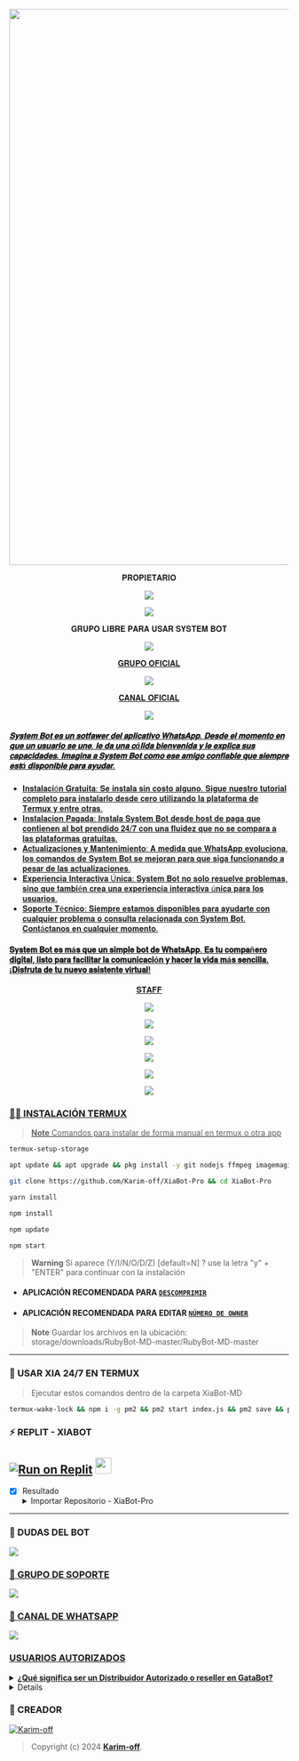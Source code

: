 <p align="center">
<img src="https://th.bing.com/th/id/OIG2.rNHuAZ.RP5bqEib_X_dj?pid=ImgGn" width="1000"/>
</p>

<p align="center">
 𝐏𝐑𝐎𝐏𝐈𝐄𝐓𝐀𝐑𝐈𝐎
</p>

<p align="center">
<a href="https://chat.whatsapp.com/LcFTUnvu0Tw1tCnA2ybdR6" target="blank"><img src="https://img.shields.io/badge/CREADOR_SYSTEM_BOT-25D366?style=for-the-badge&logo=whatsapp&logoColor=white" />
</p>

<p align="center">
<a href="http://www.instagram.com/boybenjx7" target="blank"><img src="https://img.shields.io/badge/Instagram-30302f?style=flat&logo=instagram" /></a>
</p>

<p align="center">
 𝐆𝐑𝐔𝐏𝐎 𝐋𝐈𝐁𝐑𝐄 𝐏𝐀𝐑𝐀 𝐔𝐒𝐀𝐑 𝐒𝐘𝐒𝐓𝐄𝐌 𝐁𝐎𝐓
</p>

<p align="center">
<a href="https://chat.whatsapp.com/LcFTUnvu0Tw1tCnA2ybdR6" target="blank"><img src="https://img.shields.io/badge/GRUPO_LIBRE_SISTEM_BOT-25D366?style=for-the-badge&logo=whatsapp&logoColor=white" />
</p>

<p align="center">
 𝐆𝐑𝐔𝐏𝐎 𝐎𝐅𝐈𝐂𝐈𝐀𝐋
</p>

<p align="center">
<a href="https://chat.whatsapp.com/LcFTUnvu0Tw1tCnA2ybdR6" target="blank"><img src="https://img.shields.io/badge/GRUPO_OFICIAL-25D366?style=for-the-badge&logo=whatsapp&logoColor=white" />
</p>

<p align="center">
 𝐂𝐀𝐍𝐀𝐋 𝐎𝐅𝐈𝐂𝐈𝐀𝐋
</p>

<p align="center">
<a href="https://chat.whatsapp.com/LcFTUnvu0Tw1tCnA2ybdR6" target="blank"><img src="https://img.shields.io/badge/CANAL_OFICIAL-25D366?style=for-the-badge&logo=whatsapp&logoColor=white" />
</p>

##### 𝐒𝐲𝐬𝐭𝐞𝐦 𝐁𝐨𝐭 𝐞𝐬 𝐮𝐧 𝐬𝐨𝐭𝐟𝐚𝐰𝐞𝐫 𝐝𝐞𝐥 𝐚𝐩𝐥𝐢𝐜𝐚𝐭𝐢𝐯𝐨 𝐖𝐡𝐚𝐭𝐬𝐀𝐩𝐩. 𝐃𝐞𝐬𝐝𝐞 𝐞𝐥 𝐦𝐨𝐦𝐞𝐧𝐭𝐨 𝐞𝐧 𝐪𝐮𝐞 𝐮𝐧 𝐮𝐬𝐮𝐚𝐫𝐢𝐨 𝐬𝐞 𝐮𝐧𝐞, 𝐥𝐞 𝐝𝐚 𝐮𝐧𝐚 𝐜á𝐥𝐢𝐝𝐚 𝐛𝐢𝐞𝐧𝐯𝐞𝐧𝐢𝐝𝐚 𝐲 𝐥𝐞 𝐞𝐱𝐩𝐥𝐢𝐜𝐚 𝐬𝐮𝐬 𝐜𝐚𝐩𝐚𝐜𝐢𝐝𝐚𝐝𝐞𝐬. 𝐈𝐦𝐚𝐠𝐢𝐧𝐚 𝐚 𝐒𝐲𝐬𝐭𝐞𝐦 𝐁𝐨𝐭 𝐜𝐨𝐦𝐨 𝐞𝐬𝐞 𝐚𝐦𝐢𝐠𝐨 𝐜𝐨𝐧𝐟𝐢𝐚𝐛𝐥𝐞 𝐪𝐮𝐞 𝐬𝐢𝐞𝐦𝐩𝐫𝐞 𝐞𝐬𝐭á 𝐝𝐢𝐬𝐩𝐨𝐧𝐢𝐛𝐥𝐞 𝐩𝐚𝐫𝐚 𝐚𝐲𝐮𝐝𝐚𝐫.

- 𝐈𝐧𝐬𝐭𝐚𝐥𝐚𝐜𝐢ó𝐧 𝐆𝐫𝐚𝐭𝐮𝐢𝐭𝐚: 𝐒𝐞 𝐢𝐧𝐬𝐭𝐚𝐥𝐚 𝐬𝐢𝐧 𝐜𝐨𝐬𝐭𝐨 𝐚𝐥𝐠𝐮𝐧𝐨. 𝐒𝐢𝐠𝐮𝐞 𝐧𝐮𝐞𝐬𝐭𝐫𝐨 𝐭𝐮𝐭𝐨𝐫𝐢𝐚𝐥 𝐜𝐨𝐦𝐩𝐥𝐞𝐭𝐨 𝐩𝐚𝐫𝐚 𝐢𝐧𝐬𝐭𝐚𝐥𝐚𝐫𝐥𝐨 𝐝𝐞𝐬𝐝𝐞 𝐜𝐞𝐫𝐨 𝐮𝐭𝐢𝐥𝐢𝐳𝐚𝐧𝐝𝐨 𝐥𝐚 𝐩𝐥𝐚𝐭𝐚𝐟𝐨𝐫𝐦𝐚 𝐝𝐞 𝐓𝐞𝐫𝐦𝐮𝐱 𝐲 𝐞𝐧𝐭𝐫𝐞 𝐨𝐭𝐫𝐚𝐬.
- 𝐈𝐧𝐬𝐭𝐚𝐥𝐚𝐜𝐢𝐨𝐧 𝐏𝐚𝐠𝐚𝐝𝐚: 𝐈𝐧𝐬𝐭𝐚𝐥𝐚 𝐒𝐲𝐬𝐭𝐞𝐦 𝐁𝐨𝐭 𝐝𝐞𝐬𝐝𝐞 𝐡𝐨𝐬𝐭 𝐝𝐞 𝐩𝐚𝐠𝐚 𝐪𝐮𝐞 𝐜𝐨𝐧𝐭𝐢𝐞𝐧𝐞𝐧 𝐚𝐥 𝐛𝐨𝐭 𝐩𝐫𝐞𝐧𝐝𝐢𝐝𝐨 𝟐𝟒/𝟕 𝐜𝐨𝐧 𝐮𝐧𝐚 𝐟𝐥𝐮𝐢𝐝𝐞𝐳 𝐪𝐮𝐞 𝐧𝐨 𝐬𝐞 𝐜𝐨𝐦𝐩𝐚𝐫𝐚 𝐚 𝐥𝐚𝐬 𝐩𝐥𝐚𝐭𝐚𝐟𝐨𝐫𝐦𝐚𝐬 𝐠𝐫𝐚𝐭𝐮𝐢𝐭𝐚𝐬.
- 𝐀𝐜𝐭𝐮𝐚𝐥𝐢𝐳𝐚𝐜𝐢𝐨𝐧𝐞𝐬 𝐲 𝐌𝐚𝐧𝐭𝐞𝐧𝐢𝐦𝐢𝐞𝐧𝐭𝐨: 𝐀 𝐦𝐞𝐝𝐢𝐝𝐚 𝐪𝐮𝐞 𝐖𝐡𝐚𝐭𝐬𝐀𝐩𝐩 𝐞𝐯𝐨𝐥𝐮𝐜𝐢𝐨𝐧𝐚, 𝐥𝐨𝐬 𝐜𝐨𝐦𝐚𝐧𝐝𝐨𝐬 𝐝𝐞 𝐒𝐲𝐬𝐭𝐞𝐦 𝐁𝐨𝐭 𝐬𝐞 𝐦𝐞𝐣𝐨𝐫𝐚𝐧 𝐩𝐚𝐫𝐚 𝐪𝐮𝐞 𝐬𝐢𝐠𝐚 𝐟𝐮𝐧𝐜𝐢𝐨𝐧𝐚𝐧𝐝𝐨 𝐚 𝐩𝐞𝐬𝐚𝐫 𝐝𝐞 𝐥𝐚𝐬 𝐚𝐜𝐭𝐮𝐚𝐥𝐢𝐳𝐚𝐜𝐢𝐨𝐧𝐞𝐬.
- 𝐄𝐱𝐩𝐞𝐫𝐢𝐞𝐧𝐜𝐢𝐚 𝐈𝐧𝐭𝐞𝐫𝐚𝐜𝐭𝐢𝐯𝐚 Ú𝐧𝐢𝐜𝐚: 𝐒𝐲𝐬𝐭𝐞𝐦 𝐁𝐨𝐭 𝐧𝐨 𝐬𝐨𝐥𝐨 𝐫𝐞𝐬𝐮𝐞𝐥𝐯𝐞 𝐩𝐫𝐨𝐛𝐥𝐞𝐦𝐚𝐬, 𝐬𝐢𝐧𝐨 𝐪𝐮𝐞 𝐭𝐚𝐦𝐛𝐢é𝐧 𝐜𝐫𝐞𝐚 𝐮𝐧𝐚 𝐞𝐱𝐩𝐞𝐫𝐢𝐞𝐧𝐜𝐢𝐚 𝐢𝐧𝐭𝐞𝐫𝐚𝐜𝐭𝐢𝐯𝐚 ú𝐧𝐢𝐜𝐚 𝐩𝐚𝐫𝐚 𝐥𝐨𝐬 𝐮𝐬𝐮𝐚𝐫𝐢𝐨𝐬.
- 𝐒𝐨𝐩𝐨𝐫𝐭𝐞 𝐓é𝐜𝐧𝐢𝐜𝐨: 𝐒𝐢𝐞𝐦𝐩𝐫𝐞 𝐞𝐬𝐭𝐚𝐦𝐨𝐬 𝐝𝐢𝐬𝐩𝐨𝐧𝐢𝐛𝐥𝐞𝐬 𝐩𝐚𝐫𝐚 𝐚𝐲𝐮𝐝𝐚𝐫𝐭𝐞 𝐜𝐨𝐧 𝐜𝐮𝐚𝐥𝐪𝐮𝐢𝐞𝐫 𝐩𝐫𝐨𝐛𝐥𝐞𝐦𝐚 𝐨 𝐜𝐨𝐧𝐬𝐮𝐥𝐭𝐚 𝐫𝐞𝐥𝐚𝐜𝐢𝐨𝐧𝐚𝐝𝐚 𝐜𝐨𝐧 𝐒𝐲𝐬𝐭𝐞𝐦 𝐁𝐨𝐭. 𝐂𝐨𝐧𝐭á𝐜𝐭𝐚𝐧𝐨𝐬 𝐞𝐧 𝐜𝐮𝐚𝐥𝐪𝐮𝐢𝐞𝐫 𝐦𝐨𝐦𝐞𝐧𝐭𝐨.

#### 𝐒𝐲𝐬𝐭𝐞𝐦 𝐁𝐨𝐭 𝐞𝐬 𝐦á𝐬 𝐪𝐮𝐞 𝐮𝐧 𝐬𝐢𝐦𝐩𝐥𝐞 𝐛𝐨𝐭 𝐝𝐞 𝐖𝐡𝐚𝐭𝐬𝐀𝐩𝐩. 𝐄𝐬 𝐭𝐮 𝐜𝐨𝐦𝐩𝐚ñ𝐞𝐫𝐨 𝐝𝐢𝐠𝐢𝐭𝐚𝐥, 𝐥𝐢𝐬𝐭𝐨 𝐩𝐚𝐫𝐚 𝐟𝐚𝐜𝐢𝐥𝐢𝐭𝐚𝐫 𝐥𝐚 𝐜𝐨𝐦𝐮𝐧𝐢𝐜𝐚𝐜𝐢ó𝐧 𝐲 𝐡𝐚𝐜𝐞𝐫 𝐥𝐚 𝐯𝐢𝐝𝐚 𝐦á𝐬 𝐬𝐞𝐧𝐜𝐢𝐥𝐥𝐚. ¡𝐃𝐢𝐬𝐟𝐫𝐮𝐭𝐚 𝐝𝐞 𝐭𝐮 𝐧𝐮𝐞𝐯𝐨 𝐚𝐬𝐢𝐬𝐭𝐞𝐧𝐭𝐞 𝐯𝐢𝐫𝐭𝐮𝐚𝐥!

<p align="center">
 𝐒𝐓𝐀𝐅𝐅
</p>

<p align="center">
<a href="https://chat.whatsapp.com/LcFTUnvu0Tw1tCnA2ybdR6" target="blank"><img src="https://img.shields.io/badge/OWNER_PRINCIPAL-25D366?style=for-the-badge&logo=whatsapp&logoColor=white" />
</p>

<p align="center">
<a href="https://chat.whatsapp.com/LcFTUnvu0Tw1tCnA2ybdR6" target="blank"><img src="https://img.shields.io/badge/SOPORTE1-25D366?style=for-the-badge&logo=whatsapp&logoColor=white" />
</p>

<p align="center">
<a href="https://chat.whatsapp.com/LcFTUnvu0Tw1tCnA2ybdR6" target="blank"><img src="https://img.shields.io/badge/SOPORTE2-25D366?style=for-the-badge&logo=whatsapp&logoColor=white" />
</p>

<p align="center">
<a href="https://chat.whatsapp.com/LcFTUnvu0Tw1tCnA2ybdR6" target="blank"><img src="https://img.shields.io/badge/SOPORTE3-25D366?style=for-the-badge&logo=whatsapp&logoColor=white" />
</p>

<p align="center">
<a href="https://chat.whatsapp.com/LcFTUnvu0Tw1tCnA2ybdR6" target="blank"><img src="https://img.shields.io/badge/SOPORTE4-25D366?style=for-the-badge&logo=whatsapp&logoColor=white" />
</p>

<p align="center">
<a href="https://chat.whatsapp.com/LcFTUnvu0Tw1tCnA2ybdR6" target="blank"><img src="https://img.shields.io/badge/SOPORTE5-25D366?style=for-the-badge&logo=whatsapp&logoColor=white" />
</p>

### 👨‍💻 INSTALACIÓN TERMUX
> **Note** Comandos para instalar de forma manual en termux o otra app
```bash
termux-setup-storage
```
```bash
apt update && apt upgrade && pkg install -y git nodejs ffmpeg imagemagick yarn
```
```bash
git clone https://github.com/Karim-off/XiaBot-Pro && cd XiaBot-Pro
```
```bash
yarn install
```
```bash
npm install
```
```bash
npm update
```
```bash
npm start
```
> **Warning** Si aparece (Y/I/N/O/D/Z) [default=N] ? use la letra "y" + "ENTER" para continuar con la instalación 

* #### APLICACIÓN RECOMENDADA PARA [`DESCOMPRIMIR`](https://play.google.com/store/apps/details?id=com.rarlab.rar)
* #### APLICACIÓN RECOMENDADA PARA EDITAR [`NÚMERO DE OWNER`](https://play.google.com/store/apps/details?id=com.rhmsoft.code)
> **Note** Guardar los archivos en la ubicación: storage/downloads/RubyBot-MD-master/RubyBot-MD-master   
----
### 💟 USAR XIA 24/7 EN TERMUX 
> Ejecutar estos comandos dentro de la carpeta XiaBot-MD
```bash
termux-wake-lock && npm i -g pm2 && pm2 start index.js && pm2 save && pm2 logs
```
### ⚡ REPLIT - XIABOT
<a target="_blank" href="https://replit.com/github/karim-off/XiaBot-Pro"><img alt="Run on Replit" src="https://binbashbanana.github.io/deploy-buttons/buttons/remade/replit.svg"></a>
<a href="https://replit.com/github/GataNina-Li/GataBot-MD"> <img src="https://media0.giphy.com/media/lMwu8EJAnv9kmn51KQ/giphy.gif" height="29px"></a>
------------------
- [x] Resultado <details><summary>Importar Repositorio - XiaBot-Pro</summary><img src="https://i.imgur.com/GQyRnMf.jpg"></details>
------------------

### 💬 DUDAS DEL BOT 
<a href="http://wa.me/59897246324" target="blank"><img src="https://img.shields.io/badge/KARIM_CREADOR-25D366?style=for-the-badge&logo=whatsapp&logoColor=white" />

### 🤖 GRUPO DE SOPORTE
<a href="https://chat.whatsapp.com/LcFTUnvu0Tw1tCnA2ybdR6" target="blank"><img src="https://img.shields.io/badge/GRUPO_DE_SOPORTE-25D366?style=for-the-badge&logo=whatsapp&logoColor=white" />

### 📄 CANAL DE WHATSAPP
<a href="https://whatsapp.com/channel/0029VaJxgcB0bIdvuOwKTM2Y" target="blank"><img src="https://img.shields.io/badge/CANAL_DE_BOT-25D366?style=for-the-badge&logo=whatsapp&logoColor=white" />

### USUARIOS AUTORIZADOS

<details>
<summary><b>¿Qué significa ser un Distribuidor Autorizado o reseller en GataBot?</b></summary>

- Aquellos usuarios que adquieran la licencia de Distribuidores Autorizados o resellers obtienen el derecho legal de utilizar este repositorio para fines educativos, políticos o comerciales, sin poner en riesgo su reputación personal u organizacional.
</details>

<details>
<summary><b>¿Dónde puedes solicitar la licencia para ser Distribuidor Autorizado o reseller de GataBot?</b></summary>

  - Te ofrecemos opciones exclusivas: **[Instagram](https://www.instagram.com/gata_dios/)**, **[Telegram](https://t.me/SoporteGataBot)**, y **[correo electrónico](centergatabot@gmail.com)**.
</details>


### 🔮 CREADOR 
[![Karim-off](https://github.com/Karim-off.png?size=100)](https://github.com/Karim-off) 
> Copyright (c) 2024 **[Karim-off](https://github.com/Karim-off/XiaBot-Pro/blob/master/LICENSE)**.
